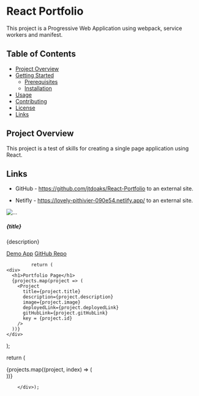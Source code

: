 # React Portfolio
This project is a Progressive Web Application using webpack, service workers and manifest.

## Table of Contents

- [Project Overview](#project-overview)
- [Getting Started](#getting-started)
  - [Prerequisites](#prerequisites)
  - [Installation](#installation)
- [Usage](#usage)
- [Contributing](#contributing)
- [License](#license)
- [Links](#links)

## Project Overview

This project is a test of skills for creating a single page application using React.



## Links

- GitHub - https://github.com/jtdoaks/React-Portfolio to an external site. 

- Netifly - https://lovely-pithivier-090e54.netlify.app/ to an external site. 


 <div className="col-md-4">
                <img src={image} className="project-img rounded-start" alt="..." />
            </div>
            <div className="col-md-8">
                <div className="card-body">
                    <h5 className="card-title">{title}</h5>
                    <p className="card-text">{description}</p> 
                </div>
                <div className="card-body container-fluid">
                    <a href={deployedLink} className="card-link">Demo App</a>
                    <a href={gitHubLink} className="card-link">GitHub Repo</a>
                </div>
            </div>

             return (
    <div>
      <h1>Portfolio Page</h1>
      {projects.map(project => (
        <Project
          title={project.title}
          description={project.description}
          image={project.image}
          deployedLink={project.deployedLink}
          gitHubLink={project.gitHubLink}
          key = {project.id}
        />
      ))}
    </div>
  );

   return (
        <div className="project-cards col-md-3 mb-4 mb-3" >
            <div className="row ">
                {projects.map((project, index) => (
                    <div key={index} className="projectCards">
                        <ProjectInfo
                            title={project.title}
                            description={project.description}
                            image={project.image}
                            deployedLink={project.deployedLink}
                            gitHubLink={project.gitHubLink}
                        />
                    </div>
                ))}
            </div>

        </div>);
